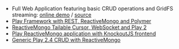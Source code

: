 * Full Web Application featuring basic CRUD operations and GridFS streaming: [online demo](http://reactivemongo-demo-app.herokuapp.com/) / [source](https://github.com/cchantep/reactivemongo-demo-app)
* [Play Framework with REST, ReactiveMongo and Polymer](http://www.typesafe.com/activator/template/play-reactivemongo-polymer)
* [ReactiveMongo Tailable Cursor, WebSocket and Play 2](https://github.com/sgodbillon/reactivemongo-tailablecursor-demo)
* [Play ReactiveMongo application with KnockoutJS frontend](http://www.typesafe.com/activator/template/play-mongo-knockout)
* [Generic Play 2.4 CRUD with ReactiveMongo](http://www.typesafe.com/activator/template/play-2.4-crud-with-reactive-mongo)
